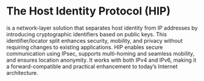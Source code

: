 # The Host Identity Protocol (HIP) 
is a network-layer solution that separates host identity from IP addresses by introducing cryptographic identifiers based on public keys. 
This identifier/locator split enhances security, mobility, and privacy without requiring changes to existing applications. 
HIP enables secure communication using IPsec, supports multi-homing and seamless mobility, and ensures location anonymity. 
It works with both IPv4 and IPv6, making it a forward-compatible and practical enhancement to today’s Internet architecture.
